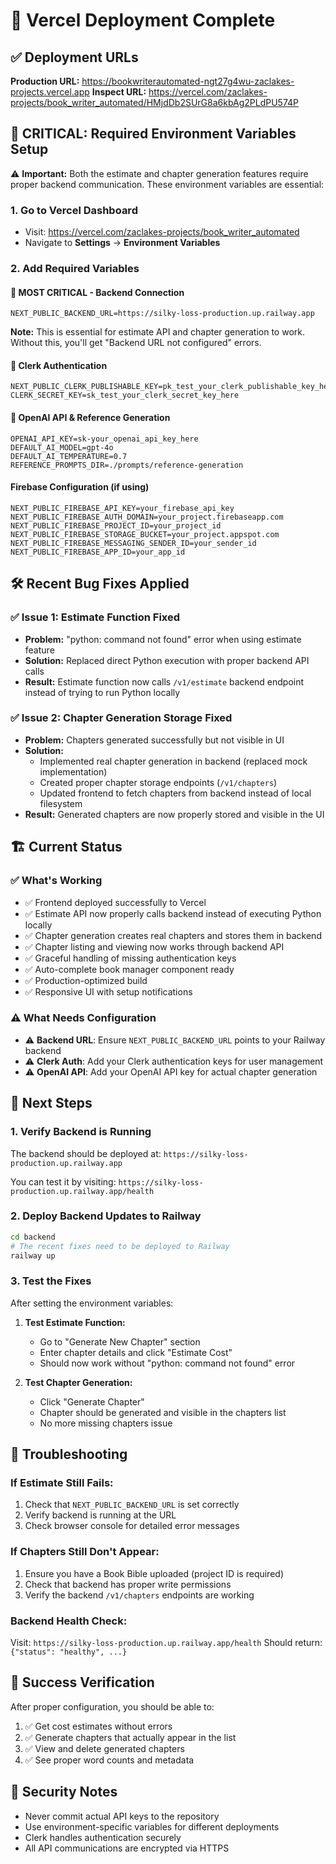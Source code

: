 # 🚀 Vercel Deployment Complete

## ✅ Deployment URLs

**Production URL:** https://bookwriterautomated-ngt27g4wu-zaclakes-projects.vercel.app
**Inspect URL:** https://vercel.com/zaclakes-projects/book_writer_automated/HMjdDb2SUrG8a6kbAg2PLdPU574P

## 🔧 **CRITICAL:** Required Environment Variables Setup

⚠️ **Important:** Both the estimate and chapter generation features require proper backend communication. These environment variables are essential:

### 1. Go to Vercel Dashboard
- Visit: https://vercel.com/zaclakes-projects/book_writer_automated
- Navigate to **Settings** → **Environment Variables**

### 2. Add Required Variables

#### 🎯 **MOST CRITICAL** - Backend Connection
```
NEXT_PUBLIC_BACKEND_URL=https://silky-loss-production.up.railway.app
```
**Note:** This is essential for estimate API and chapter generation to work. Without this, you'll get "Backend URL not configured" errors.

#### 🔐 Clerk Authentication
```
NEXT_PUBLIC_CLERK_PUBLISHABLE_KEY=pk_test_your_clerk_publishable_key_here
CLERK_SECRET_KEY=sk_test_your_clerk_secret_key_here
```

#### 🤖 OpenAI API & Reference Generation
```
OPENAI_API_KEY=sk-your_openai_api_key_here
DEFAULT_AI_MODEL=gpt-4o
DEFAULT_AI_TEMPERATURE=0.7
REFERENCE_PROMPTS_DIR=./prompts/reference-generation
```

#### Firebase Configuration (if using)
```
NEXT_PUBLIC_FIREBASE_API_KEY=your_firebase_api_key
NEXT_PUBLIC_FIREBASE_AUTH_DOMAIN=your_project.firebaseapp.com
NEXT_PUBLIC_FIREBASE_PROJECT_ID=your_project_id
NEXT_PUBLIC_FIREBASE_STORAGE_BUCKET=your_project.appspot.com
NEXT_PUBLIC_FIREBASE_MESSAGING_SENDER_ID=your_sender_id
NEXT_PUBLIC_FIREBASE_APP_ID=your_app_id
```

## 🛠️ **Recent Bug Fixes Applied**

### ✅ Issue 1: Estimate Function Fixed
- **Problem:** "python: command not found" error when using estimate feature
- **Solution:** Replaced direct Python execution with proper backend API calls
- **Result:** Estimate function now calls `/v1/estimate` backend endpoint instead of trying to run Python locally

### ✅ Issue 2: Chapter Generation Storage Fixed
- **Problem:** Chapters generated successfully but not visible in UI
- **Solution:** 
  - Implemented real chapter generation in backend (replaced mock implementation)
  - Created proper chapter storage endpoints (`/v1/chapters`)
  - Updated frontend to fetch chapters from backend instead of local filesystem
- **Result:** Generated chapters are now properly stored and visible in the UI

## 🏗️ Current Status

### ✅ What's Working
- ✅ Frontend deployed successfully to Vercel
- ✅ Estimate API now properly calls backend instead of executing Python locally
- ✅ Chapter generation creates real chapters and stores them in backend
- ✅ Chapter listing and viewing now works through backend API
- ✅ Graceful handling of missing authentication keys
- ✅ Auto-complete book manager component ready
- ✅ Production-optimized build
- ✅ Responsive UI with setup notifications

### ⚠️ What Needs Configuration
- ⚠️ **Backend URL**: Ensure `NEXT_PUBLIC_BACKEND_URL` points to your Railway backend
- ⚠️ **Clerk Auth**: Add your Clerk authentication keys for user management
- ⚠️ **OpenAI API**: Add your OpenAI API key for actual chapter generation

## 🔄 Next Steps

### 1. Verify Backend is Running
The backend should be deployed at: `https://silky-loss-production.up.railway.app`

You can test it by visiting: `https://silky-loss-production.up.railway.app/health`

### 2. Deploy Backend Updates to Railway
```bash
cd backend
# The recent fixes need to be deployed to Railway
railway up
```

### 3. Test the Fixes
After setting the environment variables:

1. **Test Estimate Function:**
   - Go to "Generate New Chapter" section
   - Enter chapter details and click "Estimate Cost"
   - Should now work without "python: command not found" error

2. **Test Chapter Generation:**
   - Click "Generate Chapter"
   - Chapter should be generated and visible in the chapters list
   - No more missing chapters issue

## 🐛 Troubleshooting

### If Estimate Still Fails:
1. Check that `NEXT_PUBLIC_BACKEND_URL` is set correctly
2. Verify backend is running at the URL
3. Check browser console for detailed error messages

### If Chapters Still Don't Appear:
1. Ensure you have a Book Bible uploaded (project ID is required)
2. Check that backend has proper write permissions
3. Verify the backend `/v1/chapters` endpoints are working

### Backend Health Check:
Visit: `https://silky-loss-production.up.railway.app/health`
Should return: `{"status": "healthy", ...}`

## 🎉 Success Verification

After proper configuration, you should be able to:
1. ✅ Get cost estimates without errors
2. ✅ Generate chapters that actually appear in the list
3. ✅ View and delete generated chapters
4. ✅ See proper word counts and metadata

## 🔐 Security Notes

- Never commit actual API keys to the repository
- Use environment-specific variables for different deployments
- Clerk handles authentication securely
- All API communications are encrypted via HTTPS 